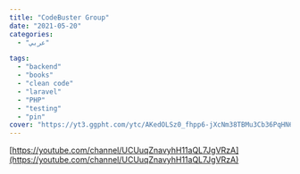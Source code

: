 ```yaml
---
title: "CodeBuster Group"
date: "2021-05-20"
categories:
  - "عربي"

tags:
  - "backend"
  - "books"
  - "clean code"
  - "laravel"
  - "PHP"
  - "testing"
  - "pin"
cover: "https://yt3.ggpht.com/ytc/AKedOLSz0_fhpp6-jXcNm38TBMu3Cb36PqHN6mmTFPUw=s176-c-k-c0x00ffffff-no-rj"
---
```


[https://youtube.com/channel/UCUuqZnavyhH11aQL7JgVRzA](https://youtube.com/channel/UCUuqZnavyhH11aQL7JgVRzA)
